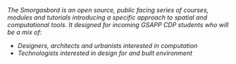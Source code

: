 <i>The Smorgasbord is an open source, public facing series of courses, modules and tutorials introducing a specific approach to spatial and computational tools. It designed for incoming GSAPP CDP students who will be a mix of:
 - Designers, architects and urbanists interested in computation
 - Technologists interested in design for and built environment</i>
